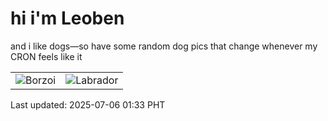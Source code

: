 # hi i'm Leoben

and i like dogs—so have some random dog pics that change whenever my CRON feels like it

|  |  |
|--------|----------|
| ![Borzoi](https://random-dog-vercel.vercel.app/api/random-borzoi?v=1751736808) | ![Labrador](https://random-dog-vercel.vercel.app/api/random-labrador?v=1751736808) |

Last updated: 2025-07-06 01:33 PHT
